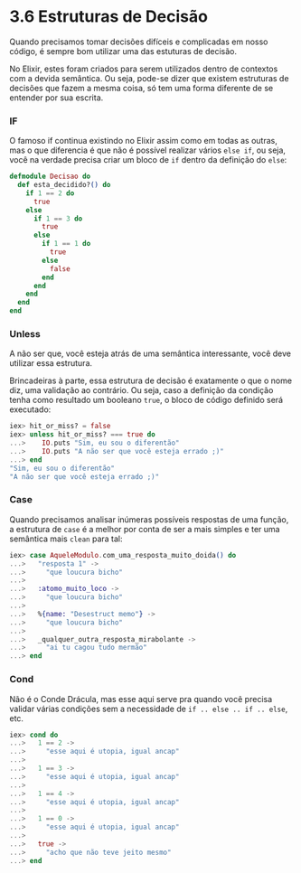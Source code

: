 # 3.6 Estruturas de Decisão

Quando precisamos tomar decisões difíceis e complicadas em nosso código, é sempre bom utilizar uma das estuturas de decisão.

No Elixir, estes foram criados para serem utilizados dentro de contextos com a devida semântica. Ou seja, pode-se dizer que existem estruturas de decisões que fazem a mesma coisa, só tem uma forma diferente de se entender por sua escrita.

### IF

O famoso if continua existindo no Elixir assim como em todas as outras, mas o que diferencia é que não é possível realizar vários `else if`, ou seja, você na verdade precisa criar um bloco de `if` dentro da definição do `else`:

```elixir
defmodule Decisao do
  def esta_decidido?() do
    if 1 == 2 do
      true
    else
      if 1 == 3 do
        true
      else
        if 1 == 1 do
          true
        else
          false
        end
      end
    end
  end
end
```

### Unless

A não ser que, você esteja atrás de uma semântica interessante, você deve utilizar essa estrutura.

Brincadeiras à parte, essa estrutura de decisão é exatamente o que o nome diz, uma validação ao contrário. Ou seja, caso a definição da condição tenha como resultado um booleano `true`, o bloco de código definido será executado:

```elixir
iex> hit_or_miss? = false
iex> unless hit_or_miss? === true do
...>    IO.puts "Sim, eu sou o diferentão"
...>    IO.puts "A não ser que você esteja errado ;)"
...> end
"Sim, eu sou o diferentão"
"A não ser que você esteja errado ;)"
```

### Case

Quando precisamos analisar inúmeras possíveis respostas de uma função, a estrutura de `case` é a melhor por conta de ser a mais simples e ter uma semântica mais `clean` para tal:

```elixir
iex> case AqueleModulo.com_uma_resposta_muito_doida() do
...>   "resposta 1" ->
...>     "que loucura bicho"
...> 
...>   :atomo_muito_loco ->
...>     "que loucura bicho"
...> 
...>   %{name: "Desestruct memo"} ->
...>     "que loucura bicho"
...> 
...>   _qualquer_outra_resposta_mirabolante ->
...>     "ai tu cagou tudo mermão"
...> end
```

### Cond

Não é o Conde Drácula, mas esse aqui serve pra quando você precisa validar várias condições sem a necessidade de `if .. else .. if .. else`, etc.

```elixir
iex> cond do
...>   1 == 2 ->
...>     "esse aqui é utopia, igual ancap"
...> 
...>   1 == 3 ->
...>     "esse aqui é utopia, igual ancap"
...> 
...>   1 == 4 ->
...>     "esse aqui é utopia, igual ancap"
...> 
...>   1 == 0 ->
...>     "esse aqui é utopia, igual ancap"
...> 
...>   true ->
...>     "acho que não teve jeito mesmo"
...> end
```